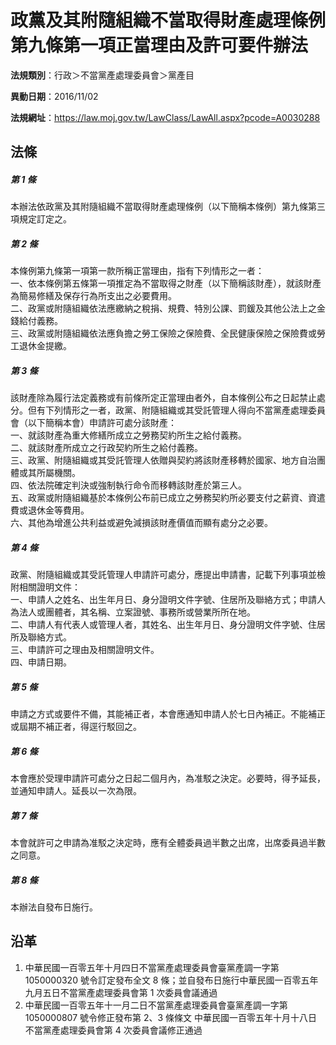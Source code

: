 # 政黨及其附隨組織不當取得財產處理條例第九條第一項正當理由及許可要件辦法



**法規類別**：行政＞不當黨產處理委員會＞黨產目

**異動日期**：2016/11/02  

**法規網址**：https://law.moj.gov.tw/LawClass/LawAll.aspx?pcode=A0030288



## 法條
##### 第 1 條
本辦法依政黨及其附隨組織不當取得財產處理條例（以下簡稱本條例）第九條第三項規定訂定之。

##### 第 2 條
本條例第九條第一項第一款所稱正當理由，指有下列情形之一者：  
一、依本條例第五條第一項推定為不當取得之財產（以下簡稱該財產），就該財產為簡易修繕及保存行為所支出之必要費用。  
二、政黨或附隨組織依法應繳納之稅捐、規費、特別公課、罰鍰及其他公法上之金錢給付義務。  
三、政黨或附隨組織依法應負擔之勞工保險之保險費、全民健康保險之保險費或勞工退休金提繳。

##### 第 3 條
該財產除為履行法定義務或有前條所定正當理由者外，自本條例公布之日起禁止處分。但有下列情形之一者，政黨、附隨組織或其受託管理人得向不當黨產處理委員會（以下簡稱本會）申請許可處分該財產：  
一、就該財產為重大修繕所成立之勞務契約所生之給付義務。  
二、就該財產所成立之行政契約所生之給付義務。  
三、政黨、附隨組織或其受託管理人依贈與契約將該財產移轉於國家、地方自治團體或其所屬機關。  
四、依法院確定判決或強制執行命令而移轉該財產於第三人。  
五、政黨或附隨組織基於本條例公布前已成立之勞務契約所必要支付之薪資、資遣費或退休金等費用。  
六、其他為增進公共利益或避免減損該財產價值而顯有處分之必要。

##### 第 4 條
政黨、附隨組織或其受託管理人申請許可處分，應提出申請書，記載下列事項並檢附相關證明文件：  
一、申請人之姓名、出生年月日、身分證明文件字號、住居所及聯絡方式；申請人為法人或團體者，其名稱、立案證號、事務所或營業所所在地。  
二、申請人有代表人或管理人者，其姓名、出生年月日、身分證明文件字號、住居所及聯絡方式。  
三、申請許可之理由及相關證明文件。  
四、申請日期。

##### 第 5 條
申請之方式或要件不備，其能補正者，本會應通知申請人於七日內補正。不能補正或屆期不補正者，得逕行駁回之。

##### 第 6 條
本會應於受理申請許可處分之日起二個月內，為准駁之決定。必要時，得予延長，並通知申請人。延長以一次為限。

##### 第 7 條
本會就許可之申請為准駁之決定時，應有全體委員過半數之出席，出席委員過半數之同意。

##### 第 8 條
本辦法自發布日施行。

## 沿革
1. 中華民國一百零五年十月四日不當黨產處理委員會臺黨產調一字第 1050000320 號令訂定發布全文 8  條；並自發布日施行中華民國一百零五年九月五日不當黨產處理委員會第 1  次委員會議通過
1. 中華民國一百零五年十一月二日不當黨產處理委員會臺黨產調一字第 1050000807 號令修正發布第 2、3 條條文  中華民國一百零五年十月十八日不當黨產處理委員會第 4  次委員會議修正通過
